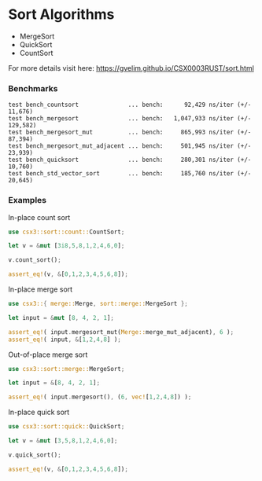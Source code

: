 # Sort Algorithms
* MergeSort
* QuickSort
* CountSort

For more details visit here: 
https://gvelim.github.io/CSX0003RUST/sort.html

### Benchmarks
```gitignore
test bench_countsort              ... bench:      92,429 ns/iter (+/- 11,676)
test bench_mergesort              ... bench:   1,047,933 ns/iter (+/- 129,582)
test bench_mergesort_mut          ... bench:     865,993 ns/iter (+/- 87,394)
test bench_mergesort_mut_adjacent ... bench:     501,945 ns/iter (+/- 23,939)
test bench_quicksort              ... bench:     280,301 ns/iter (+/- 10,760)
test bench_std_vector_sort        ... bench:     185,760 ns/iter (+/- 20,645)
```

### Examples
In-place count sort
```rust
use csx3::sort::count::CountSort;

let v = &mut [3i8,5,8,1,2,4,6,0];

v.count_sort();

assert_eq!(v, &[0,1,2,3,4,5,6,8]);
```
In-place merge sort
```rust
use csx3::{ merge::Merge, sort::merge::MergeSort };

let input = &mut [8, 4, 2, 1];

assert_eq!( input.mergesort_mut(Merge::merge_mut_adjacent), 6 );
assert_eq!( input, &[1,2,4,8] );
```
Out-of-place merge sort
```rust
use csx3::sort::merge::MergeSort;

let input = &[8, 4, 2, 1];

assert_eq!( input.mergesort(), (6, vec![1,2,4,8]) );
```
In-place quick sort
```rust
use csx3::sort::quick::QuickSort;

let v = &mut [3,5,8,1,2,4,6,0];

v.quick_sort();

assert_eq!(v, &[0,1,2,3,4,5,6,8]);
```